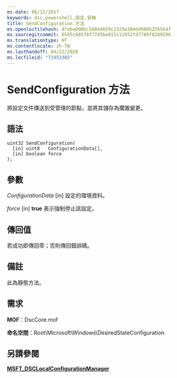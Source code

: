 ```yaml
---
ms.date: 06/12/2017
keywords: dsc,powershell,設定,安裝
title: SendConfiguration 方法
ms.openlocfilehash: 4feba090bc58844659c2329a304dd9805255564f
ms.sourcegitcommit: 6545c60578f7745be015111052fd7769f8289296
ms.translationtype: HT
ms.contentlocale: zh-TW
ms.lasthandoff: 04/22/2020
ms.locfileid: "71953385"
---
```

# <a name="sendconfiguration-method"></a>SendConfiguration 方法

將設定文件傳送到受管理的節點，並將其儲存為擱置變更。

## <a name="syntax"></a>語法

```mof
uint32 SendConfiguration(
  [in] uint8   ConfigurationData[],
  [in] boolean force
);
```

## <a name="parameters"></a>參數

*ConfigurationData* \[in\] 設定的環境資料。

*force* \[in\] **true** 表示強制停止該設定。

## <a name="return-value"></a>傳回值

若成功即傳回零；否則傳回錯誤碼。

## <a name="remarks"></a>備註

此為靜態方法。

## <a name="requirements"></a>需求

**MOF**：DscCore.mof

**命名空間**：Root\Microsoft\Windows\DesiredStateConfiguration

## <a name="see-also"></a>另請參閱

[**MSFT_DSCLocalConfigurationManager**](msft-dsclocalconfigurationmanager.md)
